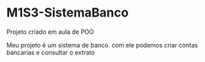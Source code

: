 # M1S3-SistemaBanco
Projeto criado em aula de POO


Meu projeto é um sistema de banco. com ele podemos criar contas bancarias e consultar o extrato
